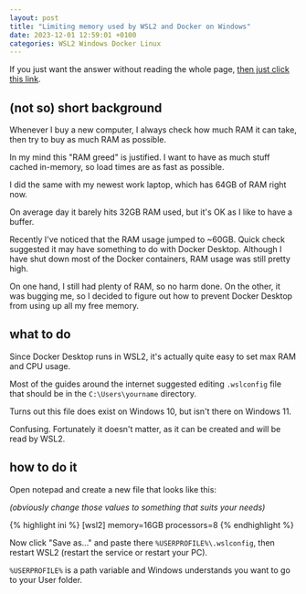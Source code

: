 ```yaml
---
layout: post
title: "Limiting memory used by WSL2 and Docker on Windows"
date: 2023-12-01 12:59:01 +0100
categories: WSL2 Windows Docker Linux
---
```


If you just want the answer without reading the whole page, [then just click this link](#how-to-do-it).

## (not so) short background

Whenever I buy a new computer, I always check how much RAM it can take, then try to buy as much RAM as possible.

In my mind this "RAM greed" is justified. I want to have as much stuff cached in-memory, so load times are as fast as possible.

I did the same with my newest work laptop, which has 64GB of RAM right now.

On average day it barely hits 32GB RAM used, but it's OK as I like to have a buffer.

Recently I've noticed that the RAM usage jumped to ~60GB. Quick check suggested it may have something to do with Docker Desktop. Although I have shut down most of the Docker containers, RAM usage was still pretty high.

On one hand, I still had plenty of RAM, so no harm done. On the other, it was bugging me, so I decided to figure out how to prevent Docker Desktop from using up all my free memory.

## what to do

Since Docker Desktop runs in WSL2, it's actually quite easy to set max RAM and CPU usage.

Most of the guides around the internet suggested editing `.wslconfig` file that should be in the `C:\Users\yourname` directory.

Turns out this file does exist on Windows 10, but isn't there on Windows 11.

Confusing. Fortunately it doesn't matter, as it can be created and will be read by WSL2.

## how to do it

Open notepad and create a new file that looks like this:  
  
*(obviously change those values to something that suits your needs)*

{% highlight ini %}
[wsl2]
memory=16GB
processors=8
{% endhighlight %}

Now click "Save as..." and paste there `%USERPROFILE%\.wslconfig`, then restart WSL2 (restart the service or restart your PC).

`%USERPROFILE%` is a path variable and Windows understands you want to go to your User folder.